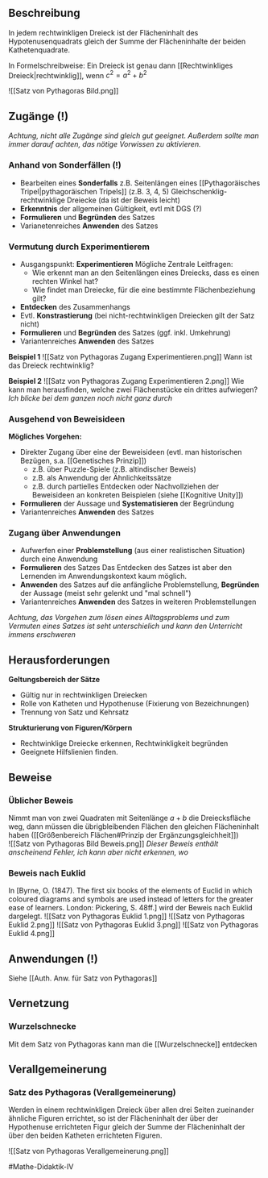 ## Beschreibung
In jedem rechtwinkligen Dreieck ist der Flächeninhalt des Hypotenusenquadrats gleich der Summe der Flächeninhalte der beiden Kathetenquadrate.

In Formelschreibweise: Ein Dreieck ist genau dann [[Rechtwinkliges Dreieck|rechtwinklig]], wenn  $c^2=a^2+b^2$ 

![[Satz von Pythagoras Bild.png]]

## Zugänge (!)
*Achtung, nicht alle Zugänge sind gleich gut geeignet. Außerdem sollte man immer darauf achten, das nötige Vorwissen zu aktivieren.*
### Anhand von Sonderfällen (!)
- Bearbeiten eines **Sonderfalls**
z.B. Seitenlängen eines [[Pythagoräisches Tripel|pythagoräischen Tripels]] (z.B. 3, 4, 5)
Gleichschenklig-rechtwinklige Dreiecke (da ist der Beweis leicht)
- **Erkenntnis** der allgemeinen Gültigkeit, evtl mit DGS (?)
- **Formulieren** und **Begründen** des Satzes
- Varianetenreiches **Anwenden** des Satzes

### Vermutung durch Experimentierem
- Ausgangspunkt: **Experimentieren**
Mögliche Zentrale Leitfragen:
  - Wie erkennt man an den Seitenlängen eines Dreiecks, dass es einen rechten Winkel hat?
  - Wie findet man Dreiecke, für die eine bestimmte Flächenbeziehung gilt?
- **Entdecken** des Zusammenhangs
- Evtl. **Konstrastierung** (bei nicht-rechtwinkligen Dreiecken gilt der Satz nicht)
- **Formulieren** und **Begründen** des Satzes (ggf. inkl. Umkehrung)
- Variantenreiches **Anwenden** des Satzes

**Beispiel 1**
![[Satz von Pythagoras Zugang Experimentieren.png]]
Wann ist das Dreieck rechtwinklig?

**Beispiel 2**
![[Satz von Pythagoras Zugang Experimentieren 2.png]]
Wie kann man herausfinden, welche zwei Flächenstücke ein drittes aufwiegen?
*Ich blicke bei dem ganzen noch nicht ganz durch*

### Ausgehend von Beweisideen
**Mögliches Vorgehen:**
- Direkter Zugang über eine der Beweisideen (evtl. man historischen Bezügen, s.a. [[Genetisches Prinzip]])
	- z.B. über Puzzle-Spiele (z.B. altindischer Beweis)
	- z.B. als Anwendung der Ähnlichkeitssätze
	- z.B. durch partielles Entdecken oder Nachvollziehen der Beweisideen an konkreten Beispielen (siehe [[Kognitive Unity]])
- **Formulieren** der Aussage und **Systematisieren** der Begründung
- Variantenreiches **Anwenden** des Satzes

### Zugang über Anwendungen
- Aufwerfen einer **Problemstellung** (aus einer realistischen Situation) durch eine Anwendung
- **Formulieren** des Satzes 
Das Entdecken des Satzes ist aber den Lernenden im Anwendungskontext kaum möglich.
- **Anwenden** des Satzes auf die anfängliche Problemstellung, **Begründen** der Aussage (meist sehr gelenkt und "mal schnell")
- Variantenreiches **Anwenden** des Satzes in weiteren Problemstellungen


*Achtung, das Vorgehen zum lösen eines Alltagsproblems und zum Vermuten eines Satzes ist seht unterschielich und kann den Unterricht immens erschweren*

## Herausforderungen
**Geltungsbereich der Sätze**
- Gültig nur in rechtwinkligen Dreiecken
- Rolle von Katheten und Hypothenuse (Fixierung von Bezeichnungen)
- Trennung von Satz und Kehrsatz

**Strukturierung von Figuren/Körpern**
- Rechtwinklige Dreiecke erkennen, Rechtwinkligkeit begründen
- Geeignete Hilfslienien finden.



## Beweise
### Üblicher Beweis
Nimmt man von zwei Quadraten mit Seitenlänge $a+b$ die Dreiecksfläche weg, dann müssen die übrigbleibenden Flächen den gleichen Flächeninhalt haben ([[Größenbereich Flächen#Prinzip der Ergänzungsgleichheit]])  
![[Satz von Pythagoras Bild Beweis.png]]
*Dieser Beweis enthält anscheinend Fehler, ich kann aber nicht erkennen, wo*

### Beweis nach Euklid
In [Byrne, O. (1847). The first six books of the elements of Euclid in which coloured diagrams and symbols are used instead of letters for the greater ease of learners. London: Pickering, S. 48ff.] wird der Beweis nach Euklid dargelegt.
![[Satz von Pythagoras Euklid 1.png]]
![[Satz von Pythagoras Euklid 2.png]]
![[Satz von Pythagoras Euklid 3.png]]
![[Satz von Pythagoras Euklid 4.png]]

## Anwendungen (!)
Siehe [[Auth. Anw. für Satz von Pythagoras]]




## Vernetzung
### Wurzelschnecke
Mit dem Satz von Pythagoras kann man die [[Wurzelschnecke]] entdecken 



## Verallgemeinerung
### Satz des Pythagoras (Verallgemeinerung)
Werden in einem rechtwinkligen Dreieck über allen drei Seiten zueinander ähnliche
Figuren errichtet, so ist der Flächeninhalt der über der Hypothenuse errichteten Figur gleich der Summe der Flächeninhalt der über den beiden Katheten
errichteten Figuren.

![[Satz von Pythagoras Verallgemeinerung.png]]

#Mathe-Didaktik-IV 